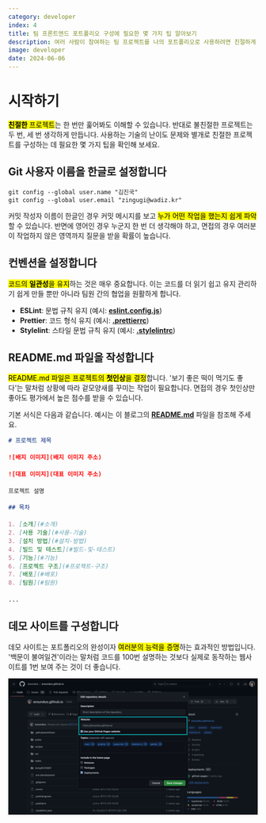 ```yaml
---
category: developer
index: 4
title: 팀 프론트엔드 포트폴리오 구성에 필요한 몇 가지 팁 알아보기
description: 여러 사람이 참여하는 팀 프로젝트를 나의 포트폴리오로 사용하려면 친절하게 구성해야 합니다. 친절한 프로젝트는 면접관에게 긍정적인 인상을 주고 나 스스로도 자신 있게 프로젝트를 소개할 수 있습니다.
image: developer
date: 2024-06-06
---
```


# 시작하기

<mark>**친절한** 프로젝트</mark>는 한 번만 훑어봐도 이해할 수 있습니다. 반대로 불친절한 프로젝트는 두 번, 세 번 생각하게 만듭니다. 사용하는 기술의 난이도 문제와 별개로 친절한 프로젝트를 구성하는 데 필요한 몇 가지 팁을 확인해 보세요.

## Git 사용자 이름을 한글로 설정합니다

```shell{promptUser: user}{promptHost: localhost}
git config --global user.name "김진국"
git config --global user.email "zingugi@wadiz.kr"
```

커밋 작성자 이름이 한글인 경우 커밋 메시지를 보고 <mark>누가 어떤 작업을 했는지 쉽게 파악</mark>할 수 있습니다. 반면에 영어인 경우 누군지 한 번 더 생각해야 하고, 면접의 경우 여러분이 작업하지 않은 영역까지 질문을 받을 확률이 높습니다.

## 컨벤션을 설정합니다

<mark>코드의 **일관성**을 유지</mark>하는 것은 매우 중요합니다. 이는 코드를 더 읽기 쉽고 유지 관리하기 쉽게 만들 뿐만 아니라 팀원 간의 협업을 원활하게 합니다.

- **ESLint**: 문법 규칙 유지 (예시: [**eslint.config.js**](https://github.com/aroundus/aroundus.github.io/blob/main/eslint.config.js))
- **Prettier**: 코드 형식 유지 (예시: [**.prettierrc**](https://github.com/aroundus/aroundus.github.io/blob/main/.prettierrc))
- **Stylelint**: 스타일 문법 규칙 유지 (예시: [**.stylelintrc**](https://github.com/aroundus/aroundus.github.io/blob/main/.stylelintrc.json))

## README.md 파일을 작성합니다

<mark>README.md 파일은 프로젝트의 **첫인상**을 결정</mark>합니다. '보기 좋은 떡이 먹기도 좋다'는 말처럼 상황에 따라 겉모양새를 꾸미는 작업이 필요합니다. 면접의 경우 첫인상만 좋아도 평가에서 높은 점수를 받을 수 있습니다.

기본 서식은 다음과 같습니다. 예시는 이 블로그의 [**README.md**](https://github.com/aroundus/aroundus.github.io) 파일을 참조해 주세요.

```markdown
# 프로젝트 제목

![배지 이미지](배지 이미지 주소)

![대표 이미지](대표 이미지 주소)

프로젝트 설명

## 목차

1. [소개](#소개)
2. [사용 기술](#사용-기술)
3. [설치 방법](#설치-방법)
4. [빌드 및 테스트](#빌드-및-테스트)
5. [기능](#기능)
6. [프로젝트 구조](#프로젝트-구조)
7. [배포](#배포)
8. [팀원](#팀원)

...
```

## 데모 사이트를 구성합니다

데모 사이트는 포트폴리오의 완성이자 <mark>여러분의 능력을 증명</mark>하는 효과적인 방법입니다. '백문이 불여일견'이라는 말처럼 코드를 100번 설명하는 것보다 실제로 동작하는 웹사이트를 1번 보여 주는 것이 더 좋습니다.

![저장소 Website 필드 활용하기](./aroundus-github-io-about-website.jpg)
